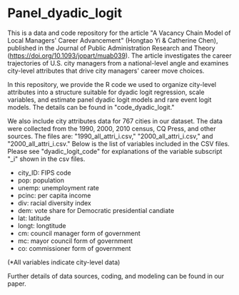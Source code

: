 # Panel_dyadic_logit

This is a data and code repository for the article "A Vacancy Chain Model of Local Managers' Career Advancement" (Hongtao Yi & Catherine Chen), published in the Journal of Public Administration Research and Theory (https://doi.org/10.1093/jopart/muab039). The article investigates the career trajectories of U.S. city managers from a national-level angle and examines city-level attributes that drive city managers' career move choices. 

In this repository, we provide the R code we used to organize city-level attributes into a structure suitable for dyadic logit regression, scale variables, and estimate panel dyadic logit models and rare event logit models. The details can be found in "code_dyadic_logit."

We also include city attributes data for 767 cities in our dataset. The data were collected from the 1990, 2000, 2010 census, CQ Press, and other sources. 
The files are: "1990_all_attri_i.csv," "2000_all_attri_i.csv," and "2000_all_attri_i.csv." Below is the list of variables included in the CSV files. Please see 
"dyadic_logit_code" for explanations of the variable subscript "_i" shown in the csv files. 

- city_ID: FIPS code 
- pop: population 
- unemp: unemployment rate
- pcinc: per capita income 
- div: racial diversity index
- dem: vote share for Democratic presidential candiate
- lat: latitude 
- longt: longtitude
- cm: council manager form of government 
- mc: mayor council form of government
- co: commissioner form of government

(*All variables indicate city-level data)

Further details of data sources, coding, and modeling can be found in our paper.
